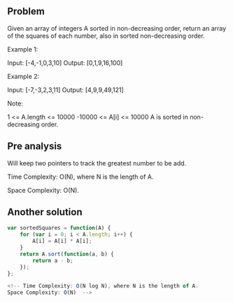 ## Problem

Given an array of integers A sorted in non-decreasing order, return an array of the squares of each number, also in sorted non-decreasing order.

Example 1:

Input: [-4,-1,0,3,10]
Output: [0,1,9,16,100]

Example 2:

Input: [-7,-3,2,3,11]
Output: [4,9,9,49,121]

Note:

1 <= A.length <= 10000
-10000 <= A[i] <= 10000
A is sorted in non-decreasing order.

## Pre analysis

Will keep two pointers to track the greatest number to be add.

Time Complexity: O(N), where N is the length of A.

Space Complexity: O(N).

## Another solution

```javascript
var sortedSquares = function(A) {
	for (var i = 0; i < A.length; i++) {
		A[i] = A[i] * A[i];
	}
	return A.sort(function(a, b) {
		return a - b;
	});
};

<!-- Time Complexity: O(N log N), where N is the length of A.
Space Complexity: O(N)  -->

```
